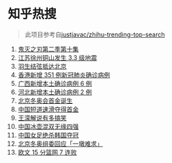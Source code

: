 # 知乎热搜

> 此项目参考自[justjavac/zhihu-trending-top-search](https://github.com/justjavac/zhihu-trending-top-search/blob/main/utils.ts)

<!-- BEGIN -->
  <!-- 最后更新时间:Sun Feb 06 2022 22:10:13 GMT+0000 (Coordinated Universal Time) -->
  1. [鬼灭之刃第二季第十集](https://www.zhihu.com/search?q=鬼灭之刃)
1. [江苏徐州铜山发生 3.3 级地震](https://www.zhihu.com/search?q=江苏徐州地震)
1. [羽生结弦抵达北京](https://www.zhihu.com/search?q=羽生结弦)
1. [香港新增 351 例新冠肺炎确诊病例](https://www.zhihu.com/search?q=香港疫情)
1. [广西新增本土确诊病例 6 例](https://www.zhihu.com/search?q=广西疫情)
1. [河北新增本土确诊病例 2 例](https://www.zhihu.com/search?q=河北疫情)
1. [北京冬奥会首金诞生](https://www.zhihu.com/search?q=越野滑雪)
1. [中国短道速滑夺得首金](https://www.zhihu.com/search?q=短道速滑)
1. [王濛解说有多搞笑](https://www.zhihu.com/search?q=王濛解说)
1. [中国冰壶混双无缘四强](https://www.zhihu.com/search?q=冰壶)
1. [中国女足绝杀韩国夺冠](https://www.zhihu.com/search?q=中国女足)
1. [北京冬奥组委回应「一墩难求」](https://www.zhihu.com/search?q=冰墩墩)
1. [欧文 15 分篮网 7 连败](https://www.zhihu.com/search?q=篮网)
  <!-- END -->